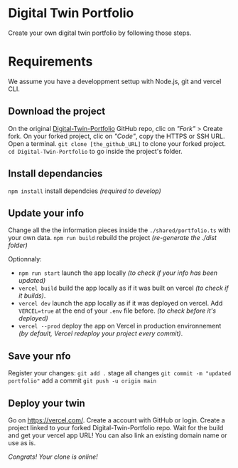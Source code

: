 # Digital Twin Portfolio
Create your own digital twin portfolio by following those steps.

# Requirements
We assume you have a developpment settup with Node.js, git and vercel CLI.

## Download the project
On the original [Digital-Twin-Portfolio](https://github.com/One-djey/Digital-Twin-Portfolio) GitHub repo, clic on *"Fork"* > Create fork.
On your forked project, clic on *"Code"*, copy the HTTPS or SSH URL.
Open a terminal.
`git clone [the_github_URL]` to clone your forked project.
`cd Digital-Twin-Portfolio` to go inside the project's folder.

## Install dependancies
`npm install` install dependcies _(required to develop)_

## Update your info
Change all the the information pieces inside the `./shared/portfolio.ts` with your own data. 
`npm run build` rebuild the project _(re-generate the ./dist folder)_

Optionnaly:
- `npm run start` launch the app locally _(to check if your info has been updated)_
- `vercel build` build the app locally as if it was built on vercel _(to check if it builds)_.
- `vercel dev` launch the app locally as if it was deployed on vercel. Add `VERCEL=true` at the end of your `.env` file before. _(to check before it's deployed)_
- `vercel --prod` deploy the app on Vercel in production environnement _(by default, Vercel redeploy your project every commit)_.

## Save your nfo
Register your changes:
`git add .` stage all changes
`git commit -m "updated portfolio"` add a commit
`git push -u origin main`

## Deploy your twin
Go on https://vercel.com/. Create a account with GitHub or login.
Create a project linked to your forked Digital-Twin-Portfolio repo.
Wait for the build and get your vercel app URL!
You can also link an existing domain name or use as is.

*Congrats! Your clone is online!*